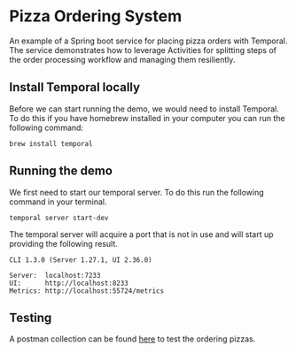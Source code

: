 # Pizza Ordering System

An example of a Spring boot service for placing pizza orders with Temporal.
The service demonstrates how to leverage Activities for splitting steps of the
order processing workflow and managing them resiliently.

## Install Temporal locally

Before we can start running the demo, we would need to install Temporal.
To do this if you have homebrew installed in your computer you can run the
following command:

```
brew install temporal
```

## Running the demo

We first need to start our temporal server.
To do this run the following command in your
terminal.

```
temporal server start-dev
```

The temporal server will acquire a port that is not in use
and will start up providing the following result.

```
CLI 1.3.0 (Server 1.27.1, UI 2.36.0)

Server:  localhost:7233
UI:      http://localhost:8233
Metrics: http://localhost:55724/metrics
```

## Testing

A postman collection can be found [here](./postman/order-pizza-service.postman_collection.json) to
test the ordering pizzas.